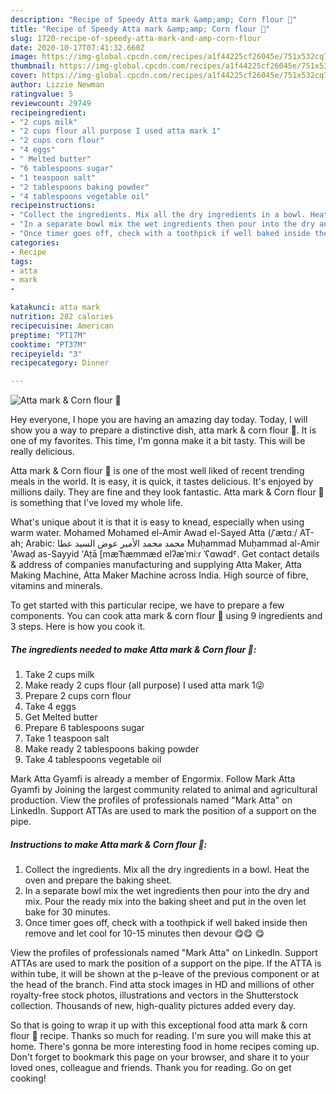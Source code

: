 ```yaml
---
description: "Recipe of Speedy Atta mark &amp;amp; Corn flour 🍰"
title: "Recipe of Speedy Atta mark &amp;amp; Corn flour 🍰"
slug: 1720-recipe-of-speedy-atta-mark-and-amp-corn-flour
date: 2020-10-17T07:41:32.660Z
image: https://img-global.cpcdn.com/recipes/a1f44225cf26045e/751x532cq70/atta-mark-corn-flour-🍰-recipe-main-photo.jpg
thumbnail: https://img-global.cpcdn.com/recipes/a1f44225cf26045e/751x532cq70/atta-mark-corn-flour-🍰-recipe-main-photo.jpg
cover: https://img-global.cpcdn.com/recipes/a1f44225cf26045e/751x532cq70/atta-mark-corn-flour-🍰-recipe-main-photo.jpg
author: Lizzie Newman
ratingvalue: 5
reviewcount: 29749
recipeingredient:
- "2 cups milk"
- "2 cups flour all purpose I used atta mark 1"
- "2 cups corn flour"
- "4 eggs"
- " Melted butter"
- "6 tablespoons sugar"
- "1 teaspoon salt"
- "2 tablespoons baking powder"
- "4 tablespoons vegetable oil"
recipeinstructions:
- "Collect the ingredients. Mix all the dry ingredients in a bowl. Heat the oven and prepare the baking sheet."
- "In a separate bowl mix the wet ingredients then pour into the dry and mix. Pour the ready mix into the baking sheet and put in the oven let bake for 30 minutes."
- "Once timer goes off, check with a toothpick if well baked inside then remove and let cool for 10-15 minutes then devour 😋😋 😋"
categories:
- Recipe
tags:
- atta
- mark
- 

katakunci: atta mark  
nutrition: 282 calories
recipecuisine: American
preptime: "PT17M"
cooktime: "PT37M"
recipeyield: "3"
recipecategory: Dinner

---
```



![Atta mark &amp; Corn flour 🍰](https://img-global.cpcdn.com/recipes/a1f44225cf26045e/751x532cq70/atta-mark-corn-flour-🍰-recipe-main-photo.jpg)

Hey everyone, I hope you are having an amazing day today. Today, I will show you a way to prepare a distinctive dish, atta mark &amp; corn flour 🍰. It is one of my favorites. This time, I'm gonna make it a bit tasty. This will be really delicious.

Atta mark &amp; Corn flour 🍰 is one of the most well liked of recent trending meals in the world. It is easy, it is quick, it tastes delicious. It's enjoyed by millions daily. They are fine and they look fantastic. Atta mark &amp; Corn flour 🍰 is something that I've loved my whole life.

What&#39;s unique about it is that it is easy to knead, especially when using warm water. Mohamed Mohamed el-Amir Awad el-Sayed Atta (/ˈætɑː/ AT-ah; Arabic: محمد محمد الأمير عوض السيد عطا‎ Muḥammad Muḥammad al-Amir &#39;Awaḍ as-Sayyid &#39;Aṭā [mæˈħæmmæd elʔæˈmiːɾ ˈʕɑwɑdˤ. Get contact details &amp; address of companies manufacturing and supplying Atta Maker, Atta Making Machine, Atta Maker Machine across India. High source of fibre, vitamins and minerals.


To get started with this particular recipe, we have to prepare a few components. You can cook atta mark &amp; corn flour 🍰 using 9 ingredients and 3 steps. Here is how you cook it.

<!--inarticleads1-->

##### The ingredients needed to make Atta mark &amp; Corn flour 🍰:

1. Take 2 cups milk
1. Make ready 2 cups flour (all purpose) I used atta mark 1😜
1. Prepare 2 cups corn flour
1. Take 4 eggs
1. Get  Melted butter
1. Prepare 6 tablespoons sugar
1. Take 1 teaspoon salt
1. Make ready 2 tablespoons baking powder
1. Take 4 tablespoons vegetable oil


Mark Atta Gyamfi is already a member of Engormix. Follow Mark Atta Gyamfi by Joining the largest community related to animal and agricultural production. View the profiles of professionals named &#34;Mark Atta&#34; on LinkedIn. Support ATTAs are used to mark the position of a support on the pipe. 

<!--inarticleads2-->

##### Instructions to make Atta mark &amp; Corn flour 🍰:

1. Collect the ingredients. Mix all the dry ingredients in a bowl. Heat the oven and prepare the baking sheet.
1. In a separate bowl mix the wet ingredients then pour into the dry and mix. Pour the ready mix into the baking sheet and put in the oven let bake for 30 minutes.
1. Once timer goes off, check with a toothpick if well baked inside then remove and let cool for 10-15 minutes then devour 😋😋 😋


View the profiles of professionals named &#34;Mark Atta&#34; on LinkedIn. Support ATTAs are used to mark the position of a support on the pipe. If the ATTA is within tube, it will be shown at the p-leave of the previous component or at the head of the branch. Find atta stock images in HD and millions of other royalty-free stock photos, illustrations and vectors in the Shutterstock collection. Thousands of new, high-quality pictures added every day. 

So that is going to wrap it up with this exceptional food atta mark &amp; corn flour 🍰 recipe. Thanks so much for reading. I'm sure you will make this at home. There's gonna be more interesting food in home recipes coming up. Don't forget to bookmark this page on your browser, and share it to your loved ones, colleague and friends. Thank you for reading. Go on get cooking!
